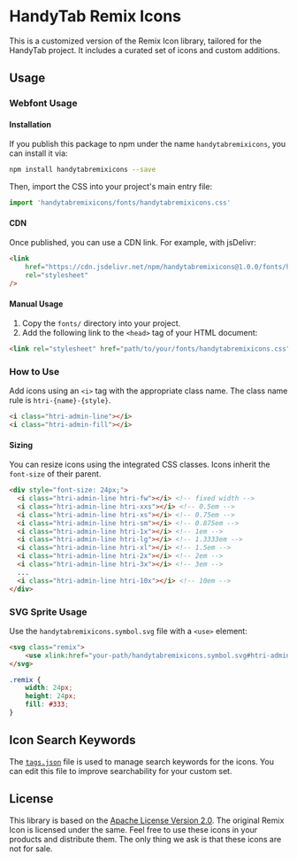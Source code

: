 # HandyTab Remix Icons

This is a customized version of the Remix Icon library, tailored for the HandyTab project. It includes a curated set of icons and custom additions.

## Usage

### Webfont Usage

#### Installation

If you publish this package to npm under the name `handytabremixicons`, you can install it via:

```bash
npm install handytabremixicons --save
```

Then, import the CSS into your project's main entry file:

```javascript
import 'handytabremixicons/fonts/handytabremixicons.css'
```

#### CDN

Once published, you can use a CDN link. For example, with jsDelivr:

```html
<link
    href="https://cdn.jsdelivr.net/npm/handytabremixicons@1.0.0/fonts/handytabremixicons.css"
    rel="stylesheet"
/>
```

#### Manual Usage

1.  Copy the `fonts/` directory into your project.
2.  Add the following link to the `<head>` tag of your HTML document:

```html
<link rel="stylesheet" href="path/to/your/fonts/handytabremixicons.css">
```

### How to Use

Add icons using an `<i>` tag with the appropriate class name. The class name rule is `htri-{name}-{style}`.

```html
<i class="htri-admin-line"></i>
<i class="htri-admin-fill"></i>
```

#### Sizing

You can resize icons using the integrated CSS classes. Icons inherit the `font-size` of their parent.

```html
<div style="font-size: 24px;">
  <i class="htri-admin-line htri-fw"></i> <!-- fixed width -->
  <i class="htri-admin-line htri-xxs"></i> <!-- 0.5em -->
  <i class="htri-admin-line htri-xs"></i> <!-- 0.75em -->
  <i class="htri-admin-line htri-sm"></i> <!-- 0.875em -->
  <i class="htri-admin-line htri-1x"></i> <!-- 1em -->
  <i class="htri-admin-line htri-lg"></i> <!-- 1.3333em -->
  <i class="htri-admin-line htri-xl"></i> <!-- 1.5em -->
  <i class="htri-admin-line htri-2x"></i> <!-- 2em -->
  <i class="htri-admin-line htri-3x"></i> <!-- 3em -->
  ...
  <i class="htri-admin-line htri-10x"></i> <!-- 10em -->
</div>
```

### SVG Sprite Usage

Use the `handytabremixicons.symbol.svg` file with a `<use>` element:

```html
<svg class="remix">
    <use xlink:href="your-path/handytabremixicons.symbol.svg#htri-admin-fill"></use>
</svg>
```

```css
.remix {
    width: 24px;
    height: 24px;
    fill: #333;
}
```

## Icon Search Keywords

The [`tags.json`](./tags.json) file is used to manage search keywords for the icons. You can edit this file to improve searchability for your custom set.

## License

This library is based on the [Apache License Version 2.0](./License). The original Remix Icon is licensed under the same. Feel free to use these icons in your products and distribute them. The only thing we ask is that these icons are not for sale.